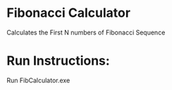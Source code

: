 # Fibonacci Calculator
Calculates the First N numbers of Fibonacci Sequence

# Run Instructions:
Run FibCalculator.exe

